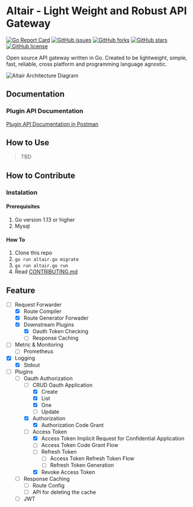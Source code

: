 # Altair - Light Weight and Robust API Gateway

[![Go Report Card](https://goreportcard.com/badge/github.com/codefluence-x/altair)](https://goreportcard.com/report/github.com/codefluence-x/altair)
[![GitHub issues](https://img.shields.io/github/issues/codefluence-x/altair)](https://github.com/codefluence-x/altair/issues)
[![GitHub forks](https://img.shields.io/github/forks/codefluence-x/altair)](https://github.com/codefluence-x/altair/network)
[![GitHub stars](https://img.shields.io/github/stars/codefluence-x/altair)](https://github.com/codefluence-x/altair/stargazers)
[![GitHub license](https://img.shields.io/github/license/codefluence-x/altair)](https://github.com/codefluence-x/altair/blob/master/LICENSE)

Open source API gateway written in Go. Created to be lightweight, simple, fast, reliable, cross platform and programming language agnostic.

![Altair Architecture Diagram](https://user-images.githubusercontent.com/20650401/79699757-a2337d00-82bb-11ea-8103-25e6917545bd.png)

## Documentation

### Plugin API Documentation

[Plugin API Documentation in Postman](https://documenter.getpostman.com/view/3666028/SzmcZJ79?version=latest#b870ae5a-b305-4016-8155-4899af1f26b1)

## How to Use

> TBD

## How to Contribute

### Instalation

#### Prerequisites

1. Go version 1.13 or higher
2. Mysql

#### How To

1. Clone this repo
2. `go run altair.go migrate`
3. `go run altair.go run`
4. Read [CONTRIBUTING.md](https://github.com/insomnius/code-geek/blob/master/CONTRIBUTING.md)

## Feature

- [ ] Request Forwarder
  - [x] Route Compiler
  - [x] Route Generator Forwader
  - [x] Downstream Plugins
    - [x] Oauth Token Checking
    - [ ] Response Caching
- [ ] Metric & Monitoring
  - [ ] Prometheus
- [x] Logging
  - [x] Stdout
- [ ] Plugins
  - [ ] Oauth Authorization
    - [ ] CRUD Oauth Application
      - [x] Create
      - [x] List
      - [x] One
      - [ ] Update
    - [x] Authorization
      - [x] Authorization Code Grant
    - [ ] Access Token
      - [x] Access Token Implicit Request for Confidential Application
      - [ ] Access Token Code Grant Flow
      - [ ] Refresh Token
        - [ ] Access Token Refresh Token Flow
        - [ ] Refresh Token Generation
      - [x] Revoke Access Token
  - [ ] Response Caching
    - [ ] Route Config
    - [ ] API for deleting the cache
  - [ ] JWT
